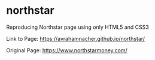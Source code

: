# northstar
Reproducing Northstar page using only HTML5 and CSS3

Link to Page: https://avrahamnacher.github.io/northstar/

Original Page: https://www.northstarmoney.com/
